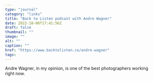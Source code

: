 ```yaml
---
type: "journal"
category: "links"
title: "Back to Listen podcast with Andre Wagner"
date: 2022-10-06T17:41:56Z
draft: false
thumbnail: ""
image: ""
alt: ""
caption: ""
href: "https://www.backtolisten.co/andre-wagner"
tags:
---
```


Andre Wagner, in my opinion, is one of the best photographers working right now.
